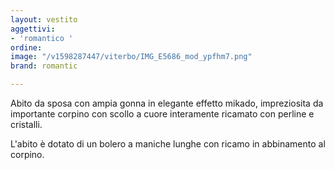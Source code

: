 ```yaml
---
layout: vestito
aggettivi:
- 'romantico '
ordine: 
image: "/v1598287447/viterbo/IMG_E5686_mod_ypfhm7.png"
brand: romantic

---
```

Abito da sposa con ampia gonna in elegante effetto mikado, impreziosita da importante corpino con scollo a cuore interamente ricamato con perline e cristalli.

L'abito è dotato di un bolero a maniche lunghe con ricamo in abbinamento al corpino.